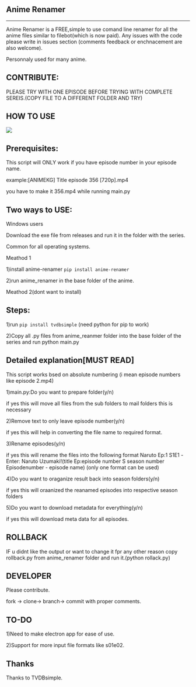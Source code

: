 Anime Renamer
-------------------
------------------- 

Anime Renamer is a FREE,simple to use comand line renamer for all the anime files similar to filebot(which is now paid).
Any issues with the code please write in issues section (comments feedback or enchnacement are also welcome).

Personnaly used for many anime.

CONTRIBUTE:
---------------------------

PLEASE TRY WITH ONE EPISODE BEFORE TRYING WITH COMPLETE SEREIS.(COPY FILE TO A DIFFERENT FOLDER AND TRY)

HOW TO USE
----------------
![](https://github.com/smsriharsha/anime-renamer/blob/master/videos%20and%20images/Animerenamecli.gif)

Prerequisites:
----------------------

This script will ONLY work if you have episode number in your episode name.

example:[ANIMEKG] Title episode 356 [720p].mp4

you have to make it 356.mp4 while running main.py

Two ways to USE:
----------------------
Windows users

Download the exe file from releases and run it in the folder with the series.

Common for all operating systems.

Meathod 1

1)install anime-renamer ```pip install anime-renamer```

2)run anime_renamer in the base folder of the anime.


Meathod 2(dont want to install)

Steps:
------------------

1)run ```pip install tvdbsimple``` (need python for pip to work)

2)Copy all .py files from anime_reanmer folder into the base folder of the series and run python main.py


Detailed explanation[MUST READ]
------------------------------

This script works bsed on absolute numbering (i mean episode numbers like episode 2.mp4)

1)main.py:Do you want to prepare folder(y/n)

if yes this will move all files from the sub folders to mail folders this is necessary

2)Remove text to only leave episode number(y/n)

if yes this will help in converting the file name to required format.

3)Rename episodes(y/n)

if yes this will rename the files into the following format Naruto Ep:1 S1E1 -Enter: Naruto Uzumaki!(title Ep:episode number S season number Episodenumber - episode name) (only one format can be used)

4)Do you want to oraganize result back into season folders(y/n)

if yes this will oraanized the reanamed episodes into respective season folders

5)Do you want to download metadata for everything(y/n)

if yes this will download meta data for all episodes.
 

ROLLBACK
-------------------------------------
IF u didnt like the output or want to change it fpr any other reason
copy rollback.py from anime_renamer folder and run it.(python rollack.py)

DEVELOPER
----------------------------

Please contribute.

fork -> clone-> branch-> commit with proper comments.

TO-DO
------------------------------------------
1)Need to make electron app for ease of use.

2)Support for more input file formats like s01e02.


Thanks
---------------------------
Thanks to TVDBsimple.


